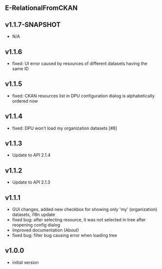 E-RelationalFromCKAN
----------

v1.1.7-SNAPSHOT
---
* N/A

v1.1.6
---
* fixed: UI error caused by resources of different datasets having the same ID

v1.1.5
---
* fixed: CKAN resources list in DPU configuration dialog is alphabetically ordered now

v1.1.4
---
* fixed: DPU won't load my organization datasets [#8]

v1.1.3
---
* Update to API 2.1.4

v1.1.2
---
* Update to API 2.1.3

v1.1.1
---
* GUI changes, added new checkbox for showing only 'my' (organization) datasets, i18n update
* fixed bug: after selecting resource, it was not selected in tree after reopening config dialog
* Improved documentation (About)
* fixed bug: filter bug causing error when loading tree

v1.0.0
---
* initial version